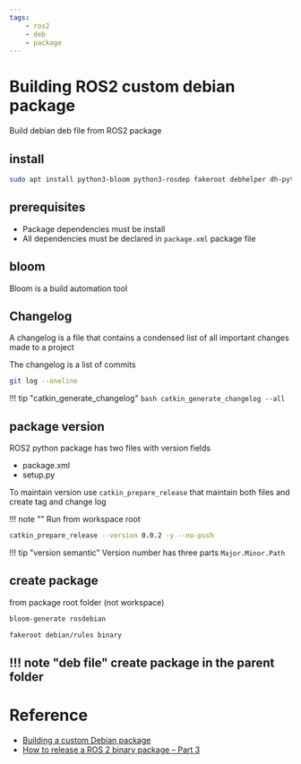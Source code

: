 ```yaml
---
tags:
    - ros2
    - deb
    - package
---
```

# Building ROS2 custom debian package
Build debian deb file from ROS2 package

## install
```bash
sudo apt install python3-bloom python3-rosdep fakeroot debhelper dh-python
```

## prerequisites
- Package dependencies must be install
- All dependencies must be declared in `package.xml` package file


## bloom
Bloom is a build automation tool

## Changelog
A changelog is a file that contains a condensed list of all important changes made to a project 

The changelog is a list of commits

```bash
git log --oneline
```

!!! tip "catkin_generate_changelog"
    ```bash
    catkin_generate_changelog --all
    ```
     
## package version
ROS2 python package has two files with version fields
- package.xml
- setup.py

To maintain version use `catkin_prepare_release` that maintain both files and create tag and change log

!!! note ""
     Run from workspace root

```bash
catkin_prepare_release --version 0.0.2 -y --no-push
```


!!! tip "version semantic"
    Version number has three parts
    ```
    Major.Minor.Path
    ```
     
## create package
from package root folder (not workspace)

```bash
bloom-generate rosdebian
```

```bash
fakeroot debian/rules binary
```

!!! note "deb file"
     create package in the parent folder
---


# Reference
- [Building a custom Debian package](https://docs.ros.org/en/humble/How-To-Guides/Building-a-Custom-Debian-Package.html)
- [How to release a ROS 2 binary package – Part 3](https://www.theconstructsim.com/how-to-release-a-ros-2-binary-package-part-3/)